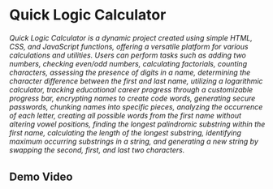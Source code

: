# Quick Logic Calculator
###### Quick Logic Calculator is a dynamic project created using simple HTML, CSS, and JavaScript functions, offering a versatile platform for various calculations and utilities. Users can perform tasks such as adding two numbers, checking even/odd numbers, calculating factorials, counting characters, assessing the presence of digits in a name, determining the character difference between the first and last name, utilizing a logarithmic calculator, tracking educational career progress through a customizable progress bar, encrypting names to create code words, generating secure passwords, chunking names into specific pieces, analyzing the occurrence of each letter, creating all possible words from the first name without altering vowel positions, finding the longest palindromic substring within the first name, calculating the length of the longest substring, identifying maximum occurring substrings in a string, and generating a new string by swapping the second, first, and last two characters.  
## Demo Video
